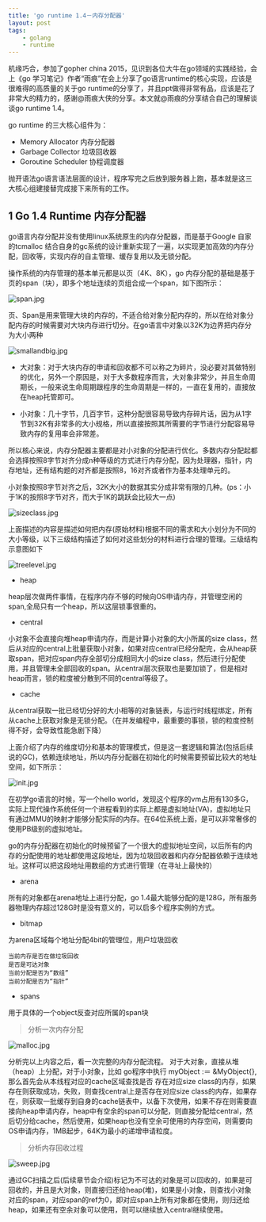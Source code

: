 ```yaml
---
title: 'go runtime 1.4－内存分配器'
layout: post
tags:
    - golang
    - runtime
---
```




机缘巧合，参加了gopher china 2015，见识到各位大牛在go领域的实践经验，会上《go 学习笔记》作者“雨痕”在会上分享了go语言runtime的核心实现，应该是很难得的高质量的关于go runtime的分享了，并且ppt做得非常有品，应该是花了非常大的精力的，感谢@雨痕大侠的分享。本文就@雨痕的分享结合自己的理解谈谈go runtime 1.4。


go runtime 的三大核心组件为：
 
* Memory Allocator 内存分配器
* Garbage Collector 垃圾回收器
* Goroutine Scheduler 协程调度器
 
 
抛开语法go语言语法层面的设计，程序写完之后放到服务器上跑，基本就是这三大核心组建接替完成接下来所有的工作。
 

## 1 Go 1.4 Runtime 内存分配器

go语言内存分配并没有使用linux系统原生的内存分配器，而是基于Google 自家的tcmalloc 结合自身的gc系统的设计重新实现了一遍，以实现更加高效的内存分配，回收等，实现内存的自主管理、缓存复用以及无锁分配。

操作系统的内存管理的基本单元都是以页（4K、8K），go 内存分配的基础是基于页的span（块），即多个地址连续的页组合成一个span，如下图所示：


![span.jpg](/media/files/2015/06/span.jpg)


页、Span是用来管理大块的内存的，不适合给对象分配内存的，所以在给对象分配内存的时候需要对大块内存进行切分。在go语言中对象以32K为边界把内存分为大小两种

![smallandbig.jpg](/media/files/2015/06/smallandbig.jpg)


* 大对象：对于大块内存的申请和回收都不可以称之为碎片，没必要对其做特别的优化，另外一个原因是，对于大多数程序而言，大对象非常少，并且生命周期长，一般来说生命周期跟程序的生命周期是一样的，一直在复用的，直接放在heap托管即可。

* 小对象：几十字节，几百字节，这种分配很容易导致内存碎片话，因为从1字节到32K有非常多的大小规格，所以直接按照其所需要的字节进行分配容易导致内存的复用率会非常差。

所以核心来说，内存分配器主要都是对小对象的分配进行优化。多数内存分配起都会选择按照8字节对齐分成n种等级的方式进行内存分配，因为处理器，指针，内存地址，还有结构题的对齐都是按照8，16对齐或者作为基本处理单元的。

小对象按照8字节对齐之后，32K大小的数据其实分成非常有限的几种。(ps：小于1K的按照8字节对齐，而大于1K的跳跃会比较大一点)

![sizeclass.jpg](/media/files/2015/06/sizeclass.jpg)


上面描述的内容是描述如何把内存(原始材料)根据不同的需求和大小划分为不同的大小等级，以下三级结构描述了如何对这些划分的材料进行合理的管理。三级结构示意图如下


![treelevel.jpg](/media/files/2015/06/treelevel.jpg)


* heap

heap层次做两件事情，在程序内存不够的时候向OS申请内存，并管理空闲的span,全局只有一个heap，所以这层锁事很重的。

* central

小对象不会直接向堆heap申请内存，而是计算小对象的大小所属的size class，然后从对应的central上批量获取小对象，如果对应central已经分配完，会从heap获取span，把对应span内存全部切分成相同大小的size class，然后进行分配使用，并且管理未全部回收的span。从central层次获取也是要加锁了，但是相对heap而言，锁的粒度被分散到不同的central等级了。

* cache

从central获取一批已经切分好的大小相等的对象链表，与运行时线程绑定，所有从cache上获取对象是无锁分配。（在并发编程中，最重要的事锁，锁的粒度控制得不好，会导致性能急剧下降）


上面介绍了内存的维度切分和基本的管理模式，但是这一套逻辑和算法(包括后续说的GC)，依赖连续地址，所以内存分配器在初始化的时候需要预留比较大的地址空间，如下所示：

![init.jpg](/media/files/2015/06/init.jpg)


在初学go语言的时候，写一个hello world，发现这个程序的vm占用有130多G，实际上现代操作系统任何一个进程看到的实际上都是虚拟地址(VA)，虚拟地址只有通过MMU的映射才能够分配实际的内存。在64位系统上面，是可以非常奢侈的使用PB级别的虚拟地址。

go的内存分配器在初始化的时候预留了一个很大的虚拟地址空间，以后所有的内存的分配使用的地址都使用这段地址，因为垃圾回收器和内存分配器依赖于连续地址。这样可以把这段地址用数组的方式进行管理（在寻址上最快的）


* arena

所有的对象都在arena地址上进行分配，go 1.4最大能够分配的是128G，所有服务器物理内存超过128G时是没有意义的，可以启多个程序实例的方式。

* bitmap

为arena区域每个地址分配4bit的管理位，用户垃圾回收

	当前内存是否在做垃圾回收	
	是否是可达对象
	当前分配是否为“数组”
	当前分配是否为“指针”
	
* spans

用于具体的一个object反查对应所属的span块

> 分析一次内存分配

![malloc.jpg](/media/files/2015/06/malloc.jpg)

分析完以上内容之后，看一次完整的内存分配流程。
对于大对象，直接从堆（heap）上分配，对于小对象，比如 go程序中执行  myObject :＝ &MyObject{},那么首先会从本线程对应的cache区域查找是否
存在对应size class的内存，如果存在则获取成功，失败，则查找central上是否存在对应size class的内存，如果存在，则获取一批缓存到自身的cache链表中，以备下次使用，如果不存在则需要直接向heap申请内存，heap中有空余的span可以分配，则直接分配给central，然后切分给cache，然后使用，如果heap也没有空余可使用的内存空间，则需要向OS申请内存，1MB起步，64K为最小的递增申请粒度。


> 分析内存回收过程

![sweep.jpg](/media/files/2015/06/sweep.jpg)

通过GC扫描之后(后续章节会介绍)标记为不可达的对象是可以回收的，如果是可回收的，并且是大对象，则直接归还给heap(堆)，如果是小对象，则查找小对象对应的span，对应span的ref为0，即对应span上所有对象都在使用，则归还给 heap，如果还有空余对象可以使用，则可以继续放入central继续使用。








